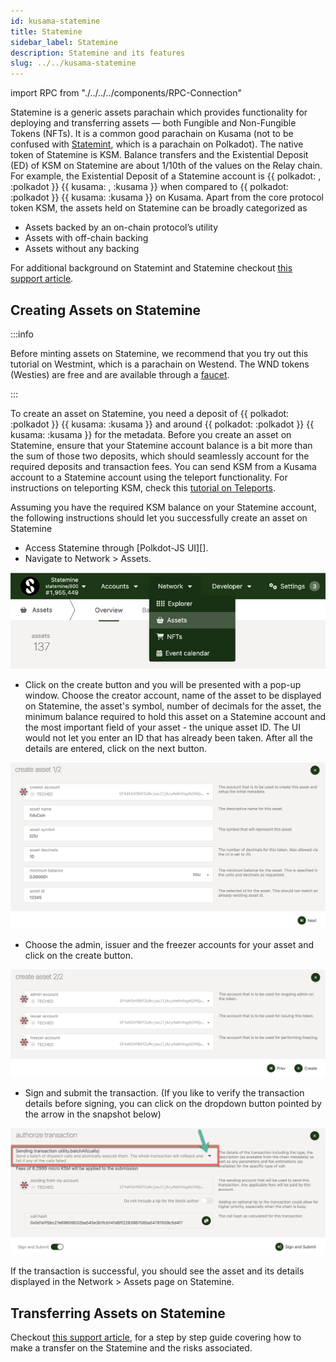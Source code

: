 ```yaml
---
id: kusama-statemine
title: Statemine
sidebar_label: Statemine
description: Statemine and its features
slug: ../../kusama-statemine
---
```


import RPC from "./../../../components/RPC-Connection"

Statemine is a generic assets parachain which provides functionality for deploying and transferring
assets — both Fungible and Non-Fungible Tokens (NFTs). It is a common good parachain on Kusama (not
to be confused with [Statemint](../../learn/learn-common-good-chains.md#statemint), which is a
parachain on Polkadot). The native token of Statemine is KSM. Balance transfers and the Existential
Deposit (ED) of KSM on Statemine are about 1/10th of the values on the Relay chain. For example, the
Existential Deposit of a Statemine account is
{{ polkadot: <RPC network="statemine" path="consts.balances.existentialDeposit" defaultValue={3333333} filter="humanReadable"/>, :polkadot }}
{{ kusama: <RPC network="statemine" path="consts.balances.existentialDeposit" defaultValue={3333333} filter="humanReadable"/>, :kusama }}
when compared to
{{ polkadot: <RPC network="kusama" path="consts.balances.existentialDeposit" defaultValue={33333333} filter="humanReadable"/> :polkadot }}
{{ kusama: <RPC network="kusama" path="consts.balances.existentialDeposit" defaultValue={33333333} filter="humanReadable"/> :kusama }}
on Kusama. Apart from the core protocol token KSM, the assets held on Statemine can be broadly
categorized as

- Assets backed by an on-chain protocol’s utility
- Assets with off-chain backing
- Assets without any backing

For additional background on Statemint and Statemine checkout
[this support article](https://support.polkadot.network/support/solutions/articles/65000181800-what-is-statemint-and-statemine-and-how-do-i-use-them-).

## Creating Assets on Statemine

:::info

Before minting assets on Statemine, we recommend that you try out this tutorial on Westmint, which
is a parachain on Westend. The WND tokens (Westies) are free and are available through a
[faucet](https://wiki.polkadot.network/docs/learn-DOT#getting-westies).

:::

To create an asset on Statemine, you need a deposit of
{{ polkadot: <RPC network="statemine" path="consts.assets.assetDeposit" defaultValue={100000000000} filter="humanReadable"/> :polkadot }}
{{ kusama: <RPC network="statemine" path="consts.assets.assetDeposit" defaultValue={100000000000} filter="humanReadable"/> :kusama }}
and around
{{ polkadot: <RPC network="statemine" path="consts.assets.metadataDepositBase" defaultValue={668933304} filter="humanReadable"/> :polkadot }}
{{ kusama: <RPC network="statemine" path="consts.assets.metadataDepositBase" defaultValue={668933304} filter="humanReadable"/> :kusama }}
for the metadata. Before you create an asset on Statemine, ensure that your Statemine account
balance is a bit more than the sum of those two deposits, which should seamlessly account for the
required deposits and transaction fees. You can send KSM from a Kusama account to a Statemine
account using the teleport functionality. For instructions on teleporting KSM, check this
[tutorial on Teleports](../../learn/learn-teleport.md).

Assuming you have the required KSM balance on your Statemine account, the following instructions
should let you successfully create an asset on Statemine

- Access Statemine through [Polkdot-JS UI][].
- Navigate to Network > Assets.

![Navigate to Assets page](../../assets/kusama/statemine-asset-0.png)

- Click on the create button and you will be presented with a pop-up window. Choose the creator
  account, name of the asset to be displayed on Statemine, the asset's symbol, number of decimals
  for the asset, the minimum balance required to hold this asset on a Statemine account and the most
  important field of your asset - the unique asset ID. The UI would not let you enter an ID that has
  already been taken. After all the details are entered, click on the next button.

![Add Asset Metadata](../../assets/kusama/statemine-asset-1.png)

- Choose the admin, issuer and the freezer accounts for your asset and click on the create button.

![Asset managing accounts](../../assets/kusama/statemine-asset-2.png)

- Sign and submit the transaction. (If you like to verify the transaction details before signing,
  you can click on the dropdown button pointed by the arrow in the snapshot below)

![Sign asset creating transaction](../../assets/kusama/statemine-asset-3.png)

If the transaction is successful, you should see the asset and its details displayed in the
Network > Assets page on Statemine.

## Transferring Assets on Statemine

Checkout
[this support article](https://support.polkadot.network/support/solutions/articles/65000181118-how-to-transfer-tether-usdt-on-statemine),
for a step by step guide covering how to make a transfer on the Statemine and the risks associated.

[polkadot-js ui]: https://polkadot.js.org/apps/#/explorer
